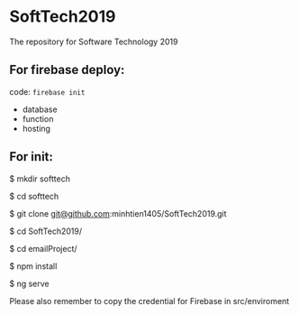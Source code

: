 # SoftTech2019
The repository for Software Technology 2019

## For firebase deploy:
code: `firebase init`
+ database
+ function
+ hosting

## For init:

$ mkdir softtech

$ cd softtech

$ git clone git@github.com:minhtien1405/SoftTech2019.git

$ cd SoftTech2019/

$ cd emailProject/

$ npm install

$ ng serve

Please also remember to copy the credential for Firebase in src/enviroment
